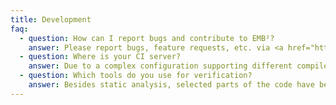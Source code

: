 ```yaml
---
title: Development
faq:
  - question: How can I report bugs and contribute to EMB²?
    answer: Please report bugs, feature requests, etc. via <a href="https://github.com/siemens/embb/issues">GitHub</a>. Alternatively, e.g. in case of vulnerabilities, send an email to <a href="mailto:embb.info@gmail.com">embb.info@gmail.com</a>. Bug fixes, extensions, etc. can be contributed as pull requests via GitHub or as patches via mail. If possible, refer to a current snapshot of the master branch and create pull requests against the <em>development</em> branch. More detailed information can be found in <a href="https://github.com/siemens/embb/blob/master/CONTRIBUTING.md">CONTRIBUTING.md</a>.
  - question: Where is your CI server?
    answer: Due to a complex configuration supporting different compilers and operating systems, specialized tools for verification, various hardware platforms for testing (from small ARM boards to x86-based servers), and CI runtimes of more than 10 hours per night, we use a customized Jenkins server running in our internal network for most of the work. Additionally, basic builds and tests are done using <a href="https://travis-ci.org/siemens/embb">Travis CI</a>. On the long run, we would love to 'outsource' all CI jobs but this will take some time.
  - question: Which tools do you use for verification?
    answer: Besides static analysis, selected parts of the code have been formally verified using the <a href="https://divine.fi.muni.cz/">Divine</a> model checker. Moreover, we employ a <a href="https://github.com/ahorn/linearizability-checker">linearizability checker</a> to verify that our concurrent data structures behave in the same way as their sequential counterparts. However, verifying the complete source code of EMB² is not feasible with the given tools. For an overview of our code quality measures, see also this <a href="https://groups.google.com/forum/#!topic/embb-announcements/3wi9O26ExhI">post</a>.
---
```

